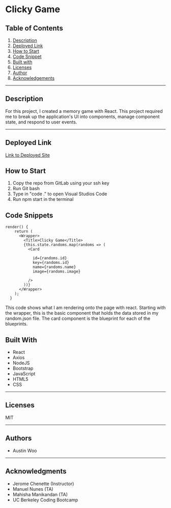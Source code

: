 # Clicky Game

## Table of Contents
1. [Description](#description)
2. [Deployed Link](#deployed-link)
3. [How to Start](#how-to-start)
4. [Code Snippet](#code-snippet)
5. [Built with](#built-with)
6. [Licenses](#licenses)
7. [Author](#author)
8. [Acknowledgements](#acknowledgements)

-----------------------
## Description
For this project, I created a memory game with React. This project required me to break up the application's UI into components, manage component state, and respond to user events.

-----------------------
## Deployed Link
[Link to Deployed Site](https://austinwoo123.github.io/clicky-game/)

## How to Start
1. Copy the repo from GitLab using your ssh key
2. Run Git bash
3. Type in "code ." to open Visual Studios Code
4. Run npm start in the terminal

## Code Snippets
```
render() {
    return (
      <Wrapper>
        <Title>Clicky Game</Title>
        {this.state.randoms.map(randoms => (
          <Card

            id={randoms.id}
            key={randoms.id}
            name={randoms.name}
            image={randoms.image}

          />
        ))}
      </Wrapper>
    );
  }
```
This code shows what I am rendering onto the page with react. Starting with the wrapper, this is the basic component that holds the data stored in my random.json file. The card component is the blueprint for each of the blueprints.

## Built With
- React
- Axios
- NodeJS
- Bootstrap
- JavaScript
- HTML5
- CSS


-----------------------
## Licenses
MIT

-----------------------
## Authors
- Austin Woo


-----------------------
## Acknowledgments
- Jerome Chenette (Instructor)
- Manuel Nunes (TA)
- Mahisha Manikandan (TA)
- UC Berkeley Coding Bootcamp

